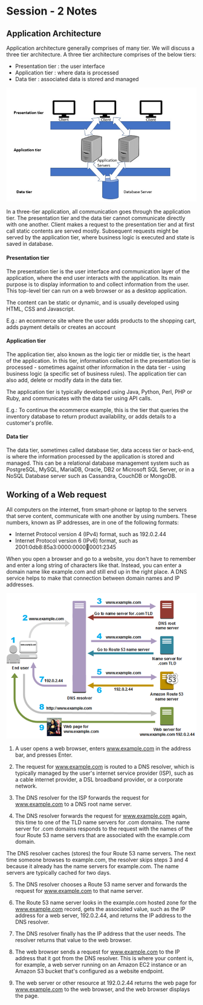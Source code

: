 # Session - 2 Notes

## Application Architecture

Application architecture generally comprises of many tier. We will discuss a three tier architecture. A three tier architecture comprises of the below tiers:
- Presentation tier : the user interface 
- Application tier : where data is processed
- Data tier : associated data is stored and managed

![3-tier-architecture](assets/3-tier-architecture.png)

In a three-tier application, all communication goes through the application tier. The presentation tier and the data tier cannot communicate directly with one another. Client makes a request to the presentation tier and at first call static contents are served mostly. Subsequent requests might be served by the application tier, where business logic is executed and state is saved in database.

#### Presentation tier

The presentation tier is the user interface and communication layer of the application, where the end user interacts with the application. Its main purpose is to display information to and collect information from the user. This top-level tier can run on a web browser or as a desktop application.

The content can be static or dynamic, and is usually developed using HTML, CSS and Javascript.

E.g.: an ecommerce site where the user adds products to the shopping cart, adds payment details or creates an account

#### Application tier

The application tier, also known as the logic tier or middle tier, is the heart of the application. In this tier, information collected in the presentation tier is processed - sometimes against other information in the data tier - using business logic (a specific set of business rules). The application tier can also add, delete or modify data in the data tier.

The application tier is typically developed using Java, Python, Perl, PHP or Ruby, and communicates with the data tier using API calls.

E.g.: To continue the ecommerce example, this is the tier that queries the inventory database to return product availability, or adds details to a customer's profile. 

#### Data tier

The data tier, sometimes called database tier, data access tier or back-end, is where the information processed by the application is stored and managed. This can be a relational database management system such as PostgreSQL, MySQL, MariaDB, Oracle, DB2 or Microsoft SQL Server, or in a NoSQL Database server such as Cassandra, CouchDB or MongoDB.

## Working of a Web request

All computers on the internet, from smart-phone or laptop to the servers that serve content, communicate with one another by using numbers. These numbers, known as IP addresses, are in one of the following formats:
- Internet Protocol version 4 (IPv4) format, such as 192.0.2.44
- Internet Protocol version 6 (IPv6) format, such as 2001:0db8:85a3:0000:0000:abcd:0001:2345

When you open a browser and go to a website, you don't have to remember and enter a long string of characters like that. Instead, you can enter a domain name like example.com and still end up in the right place. A DNS service helps to make that connection between domain names and IP addresses.

![how-a-request-is-routed](assets/how-route-53-routes-traffic.png)

1. A user opens a web browser, enters www.example.com in the address bar, and presses Enter.

2. The request for www.example.com is routed to a DNS resolver, which is typically managed by the user's internet service provider (ISP), such as a cable internet provider, a DSL broadband provider, or a corporate network.

3. The DNS resolver for the ISP forwards the request for www.example.com to a DNS root name server.

4. The DNS resolver forwards the request for www.example.com again, this time to one of the TLD name servers for .com domains. The name server for .com domains responds to the request with the names of the four Route 53 name servers that are associated with the example.com domain.

The DNS resolver caches (stores) the four Route 53 name servers. The next time someone browses to example.com, the resolver skips steps 3 and 4 because it already has the name servers for example.com. The name servers are typically cached for two days.

5. The DNS resolver chooses a Route 53 name server and forwards the request for www.example.com to that name server.

6. The Route 53 name server looks in the example.com hosted zone for the www.example.com record, gets the associated value, such as the IP address for a web server, 192.0.2.44, and returns the IP address to the DNS resolver.

7. The DNS resolver finally has the IP address that the user needs. The resolver returns that value to the web browser.

8. The web browser sends a request for www.example.com to the IP address that it got from the DNS resolver. This is where your content is, for example, a web server running on an Amazon EC2 instance or an Amazon S3 bucket that's configured as a website endpoint.

9. The web server or other resource at 192.0.2.44 returns the web page for www.example.com to the web browser, and the web browser displays the page.
